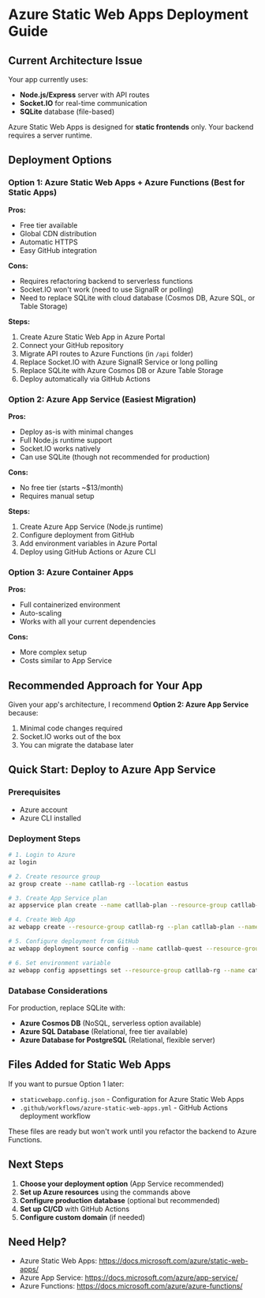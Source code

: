 # Azure Static Web Apps Deployment Guide

## Current Architecture Issue

Your app currently uses:
- **Node.js/Express** server with API routes
- **Socket.IO** for real-time communication
- **SQLite** database (file-based)

Azure Static Web Apps is designed for **static frontends** only. Your backend requires a server runtime.

## Deployment Options

### Option 1: Azure Static Web Apps + Azure Functions (Best for Static Apps)

**Pros:**
- Free tier available
- Global CDN distribution
- Automatic HTTPS
- Easy GitHub integration

**Cons:**
- Requires refactoring backend to serverless functions
- Socket.IO won't work (need to use SignalR or polling)
- Need to replace SQLite with cloud database (Cosmos DB, Azure SQL, or Table Storage)

**Steps:**
1. Create Azure Static Web App in Azure Portal
2. Connect your GitHub repository
3. Migrate API routes to Azure Functions (in `/api` folder)
4. Replace Socket.IO with Azure SignalR Service or long polling
5. Replace SQLite with Azure Cosmos DB or Azure Table Storage
6. Deploy automatically via GitHub Actions

### Option 2: Azure App Service (Easiest Migration)

**Pros:**
- Deploy as-is with minimal changes
- Full Node.js runtime support
- Socket.IO works natively
- Can use SQLite (though not recommended for production)

**Cons:**
- No free tier (starts ~$13/month)
- Requires manual setup

**Steps:**
1. Create Azure App Service (Node.js runtime)
2. Configure deployment from GitHub
3. Add environment variables in Azure Portal
4. Deploy using GitHub Actions or Azure CLI

### Option 3: Azure Container Apps

**Pros:**
- Full containerized environment
- Auto-scaling
- Works with all your current dependencies

**Cons:**
- More complex setup
- Costs similar to App Service

## Recommended Approach for Your App

Given your app's architecture, I recommend **Option 2: Azure App Service** because:
1. Minimal code changes required
2. Socket.IO works out of the box
3. You can migrate the database later

## Quick Start: Deploy to Azure App Service

### Prerequisites
- Azure account
- Azure CLI installed

### Deployment Steps

```bash
# 1. Login to Azure
az login

# 2. Create resource group
az group create --name catllab-rg --location eastus

# 3. Create App Service plan
az appservice plan create --name catllab-plan --resource-group catllab-rg --sku B1 --is-linux

# 4. Create Web App
az webapp create --resource-group catllab-rg --plan catllab-plan --name catllab-quest --runtime "NODE:18-lts"

# 5. Configure deployment from GitHub
az webapp deployment source config --name catllab-quest --resource-group catllab-rg --repo-url https://github.com/YOUR-USERNAME/catllab --branch main --manual-integration

# 6. Set environment variable
az webapp config appsettings set --resource-group catllab-rg --name catllab-quest --settings PORT=8080
```

### Database Considerations

For production, replace SQLite with:
- **Azure Cosmos DB** (NoSQL, serverless option available)
- **Azure SQL Database** (Relational, free tier available)
- **Azure Database for PostgreSQL** (Relational, flexible server)

## Files Added for Static Web Apps

If you want to pursue Option 1 later:
- `staticwebapp.config.json` - Configuration for Azure Static Web Apps
- `.github/workflows/azure-static-web-apps.yml` - GitHub Actions deployment workflow

These files are ready but won't work until you refactor the backend to Azure Functions.

## Next Steps

1. **Choose your deployment option** (App Service recommended)
2. **Set up Azure resources** using the commands above
3. **Configure production database** (optional but recommended)
4. **Set up CI/CD** with GitHub Actions
5. **Configure custom domain** (if needed)

## Need Help?

- Azure Static Web Apps: https://docs.microsoft.com/azure/static-web-apps/
- Azure App Service: https://docs.microsoft.com/azure/app-service/
- Azure Functions: https://docs.microsoft.com/azure/azure-functions/
